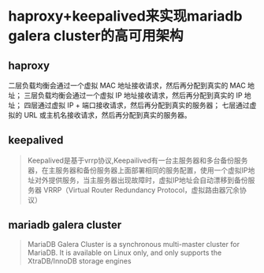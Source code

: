 # haproxy+keepalived来实现mariadb galera cluster的高可用架构

## haproxy
二层负载均衡会通过一个虚拟 MAC 地址接收请求，然后再分配到真实的 MAC 地址；
三层负载均衡会通过一个虚拟 IP 地址接收请求，然后再分配到真实的 IP 地址；
四层通过虚拟 IP + 端口接收请求，然后再分配到真实的服务器；
七层通过虚拟的 URL 或主机名接收请求，然后再分配到真实的服务器。

## keepalived
> Keepalived是基于vrrp协议,Keepailived有一台主服务器和多台备份服务器，在主服务器和备份服务器上面部署相同的服务配置，使用一个虚拟IP地址对外提供服务，当主服务器出现故障时，虚拟IP地址会自动漂移到备份服务器
VRRP（Virtual Router Redundancy Protocol，虚拟路由器冗余协议）
## mariadb galera cluster
> MariaDB Galera Cluster is a synchronous multi-master cluster for MariaDB. It is available on Linux only, and only supports the XtraDB/InnoDB storage engines